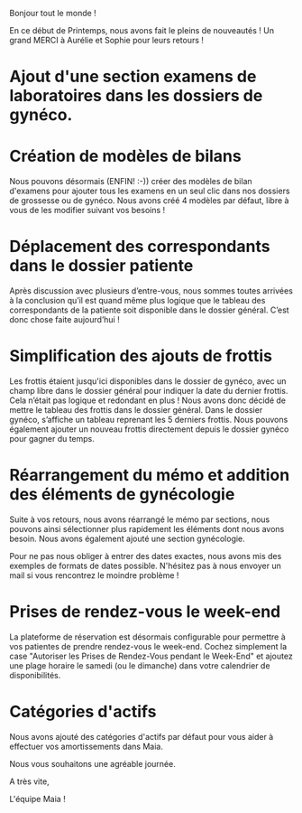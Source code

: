 Bonjour tout le monde !

En ce début de Printemps, nous avons fait le pleins de nouveautés ! Un grand MERCI à Aurélie et Sophie pour leurs retours !

# Ajout d'une section examens de laboratoires dans les dossiers de gynéco.

# Création de modèles de bilans

Nous pouvons désormais (ENFIN! :-)) créer des modèles de bilan d'examens pour ajouter tous les examens en un seul clic dans nos dossiers de grossesse ou de gynéco.
Nous avons créé 4 modèles par défaut, libre à vous de les modifier suivant vos besoins !

# Déplacement des correspondants dans le dossier patiente

Après discussion avec plusieurs d’entre-vous, nous sommes toutes arrivées à la conclusion qu’il est quand même plus logique que le tableau des correspondants de la patiente soit disponible dans le dossier général. C’est donc chose faite aujourd’hui !

# Simplification des ajouts de frottis

Les frottis étaient jusqu'ici disponibles dans le dossier de gynéco, avec un champ libre dans le dossier général pour indiquer la date du dernier frottis. Cela n’était pas logique et redondant en plus !
Nous avons donc décidé de mettre le tableau des frottis dans le dossier général. Dans le dossier gynéco, s’affiche un tableau reprenant les 5 derniers frottis. Nous pouvons également ajouter un nouveau frottis directement depuis le dossier gynéco pour gagner du temps.

# Réarrangement du mémo et addition des éléments de gynécologie

Suite à vos retours, nous avons réarrangé le mémo par sections, nous pouvons ainsi sélectionner plus rapidement les éléments dont nous avons besoin. Nous avons également ajouté une section gynécologie.

Pour ne pas nous obliger à entrer des dates exactes, nous avons mis des exemples de formats de dates possible.
N'hésitez pas à nous envoyer un mail si vous rencontrez le moindre problème !

# Prises de rendez-vous le week-end

La plateforme de réservation est désormais configurable pour permettre à vos patientes de prendre rendez-vous le week-end.
Cochez simplement la case "Autoriser les Prises de Rendez-Vous pendant le Week-End" et ajoutez une plage horaire le samedi (ou le dimanche) dans votre calendrier de disponibilités.


# Catégories d'actifs

Nous avons ajouté des catégories d'actifs par défaut pour vous aider à effectuer vos amortissements dans Maia.

Nous vous souhaitons une agréable journée.

A très vite,

L'équipe Maia !

